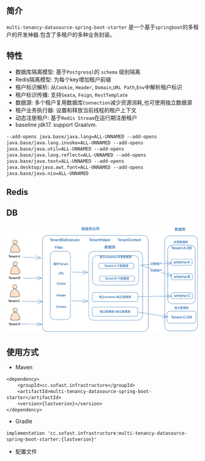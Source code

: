 ## 简介

`multi-tenancy-datasource-spring-boot-starter` 是一个基于`springboot`的多租户的开发神器.包含了多租户的多种业务封装。

## 特性

- 数据库隔离模型: 基于`Postgresql`的 `schema` 级别隔离
- Redis隔离模型: 为每个key增加租户前缀
- 租户标识解析: 从`Cookie`, `Header`, `Domain`,`URL Path`,`Env`中解析租户标识
- 租户标识传播: 支持`Seata`, `Feign`, `RestTemplate`
- 数据源: 多个租户复用数据库`Connection`减少资源消耗,也可使用独立数据源
- 租户业务执行器: 设置和释放当前线程的租户上下文
- 动态注册租户: 基于`Redis Stream`在运行期注册租户
- baseline jdk17. support Graalvm.

```
--add-opens java.base/java.lang=ALL-UNNAMED --add-opens java.base/java.lang.invoke=ALL-UNNAMED --add-opens java.base/java.util=ALL-UNNAMED --add-opens java.base/java.lang.reflect=ALL-UNNAMED --add-opens java.base/java.text=ALL-UNNAMED --add-opens java.desktop/java.awt.font=ALL-UNNAMED --add-opens java.base/java.nio=ALL-UNNAMED
```

## Redis

## DB

![architecture.png](architecture.png)

## 使用方式

- Maven

```
<dependency>
    <groupId>cc.sofast.infrastructure</groupId>
    <artifactId>multi-tenancy-datasource-spring-boot-starter</artifactId>
    <version>{lastverion}</version>
</dependency>
```

- Gradle

```
implementation 'cc.sofast.infrastructure:multi-tenancy-datasource-spring-boot-starter:{lastverion}'
```

- 配置文件

```yaml


```